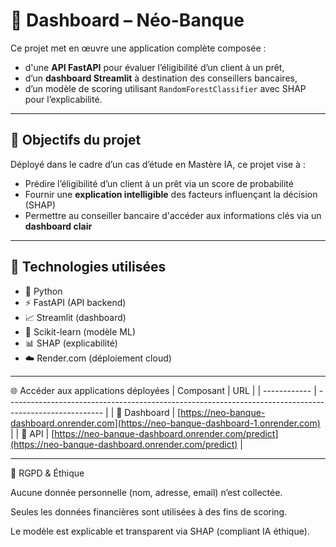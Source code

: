 # 🏦 Dashboard – Néo-Banque

Ce projet met en œuvre une application complète composée :

- d'une **API FastAPI** pour évaluer l’éligibilité d’un client à un prêt,
- d’un **dashboard Streamlit** à destination des conseillers bancaires,
- d’un modèle de scoring utilisant `RandomForestClassifier` avec SHAP pour l’explicabilité.

---

## 📌 Objectifs du projet

Déployé dans le cadre d’un cas d’étude en Mastère IA, ce projet vise à :

- Prédire l’éligibilité d’un client à un prêt via un score de probabilité
- Fournir une **explication intelligible** des facteurs influençant la décision (SHAP)
- Permettre au conseiller bancaire d'accéder aux informations clés via un **dashboard clair**

---

## 🔧 Technologies utilisées

- 🐍 Python
- ⚡ FastAPI (API backend)
- 📈 Streamlit (dashboard)
- 🤖 Scikit-learn (modèle ML)
- 📊 SHAP (explicabilité)
- ☁️ Render.com (déploiement cloud)

---
🌐 Accéder aux applications déployées
| Composant    | URL                                                                                                    |
| ------------ | ------------------------------------------------------------------------------------------------------ |
| 🔗 Dashboard | [https://neo-banque-dashboard.onrender.com](https://neo-banque-dashboard-1.onrender.com)                 |
| 🔗 API       | [https://neo-banque-dashboard.onrender.com/predict](https://neo-banque-dashboard.onrender.com/predict) |


 ---
 🔐 RGPD & Éthique

Aucune donnée personnelle (nom, adresse, email) n’est collectée.

Seules les données financières sont utilisées à des fins de scoring.

Le modèle est explicable et transparent via SHAP (compliant IA éthique).
